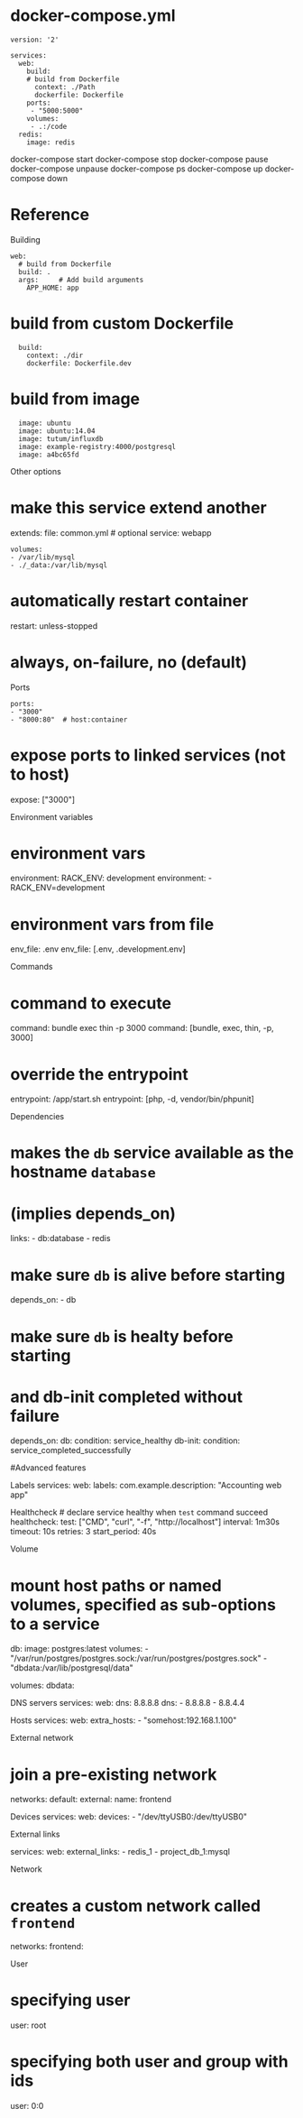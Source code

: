 
# docker-compose.yml
```
version: '2'

services:
  web:
    build:
    # build from Dockerfile
      context: ./Path
      dockerfile: Dockerfile
    ports:
     - "5000:5000"
    volumes:
     - .:/code
  redis:
    image: redis
```

docker-compose start
docker-compose stop
docker-compose pause
docker-compose unpause
docker-compose ps
docker-compose up
docker-compose down

# Reference
Building

```
web:
  # build from Dockerfile
  build: .
  args:     # Add build arguments
    APP_HOME: app
```

  # build from custom Dockerfile
```
  build:
    context: ./dir
    dockerfile: Dockerfile.dev
```

  # build from image
```
  image: ubuntu
  image: ubuntu:14.04
  image: tutum/influxdb
  image: example-registry:4000/postgresql
  image: a4bc65fd
```

Other options
  # make this service extend another
  extends:
    file: common.yml  # optional
    service: webapp


    volumes:
    - /var/lib/mysql
    - ./_data:/var/lib/mysql


  # automatically restart container
  restart: unless-stopped
  # always, on-failure, no (default)

  Ports

    ports:
    - "3000"
    - "8000:80"  # host:container

  # expose ports to linked services (not to host)
  expose: ["3000"]

Environment variables

  # environment vars
  environment:
    RACK_ENV: development
  environment:
    - RACK_ENV=development

  # environment vars from file
  env_file: .env
  env_file: [.env, .development.env]


Commands

  # command to execute
  command: bundle exec thin -p 3000
  command: [bundle, exec, thin, -p, 3000]

# override the entrypoint
  entrypoint: /app/start.sh
  entrypoint: [php, -d, vendor/bin/phpunit]


Dependencies

  # makes the `db` service available as the hostname `database`
  # (implies depends_on)
  links:
    - db:database
    - redis

  # make sure `db` is alive before starting
  depends_on:
    - db


  # make sure `db` is healty before starting
  # and db-init completed without failure
  depends_on:
    db:
      condition: service_healthy
    db-init:
      condition: service_completed_successfully


  #Advanced features

  Labels
  services:
  web:
    labels:
      com.example.description: "Accounting web app"


  Healthcheck
      # declare service healthy when `test` command succeed
    healthcheck:
      test: ["CMD", "curl", "-f", "http://localhost"]
      interval: 1m30s
      timeout: 10s
      retries: 3
      start_period: 40s

  Volume
  # mount host paths or named volumes, specified as sub-options to a service
  db:
    image: postgres:latest
    volumes:
      - "/var/run/postgres/postgres.sock:/var/run/postgres/postgres.sock"
      - "dbdata:/var/lib/postgresql/data"

volumes:
  dbdata:

DNS servers
services:
  web:
    dns: 8.8.8.8
    dns:
      - 8.8.8.8
      - 8.8.4.4

Hosts
services:
  web:
    extra_hosts:
      - "somehost:192.168.1.100"


External network
# join a pre-existing network
networks:
  default:
    external:
      name: frontend

Devices
services:
  web:
    devices:
    - "/dev/ttyUSB0:/dev/ttyUSB0"

External links

services:
  web:
    external_links:
      - redis_1
      - project_db_1:mysql

  Network
  # creates a custom network called `frontend`
networks:
  frontend:

User
# specifying user
user: root

# specifying both user and group with ids
user: 0:0

